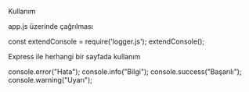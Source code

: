 Kullanım 

app.js üzerinde çağrılması

const extendConsole = require('logger.js');
extendConsole();

Express ile herhangi bir sayfada kullanım 

console.error("Hata");
console.info("Bilgi");
console.success("Başarılı");
console.warning("Uyarı");
